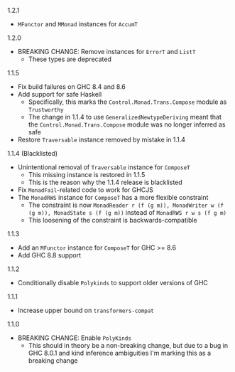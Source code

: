 1.2.1

- `MFunctor` and `MMonad` instances for `AccumT`

1.2.0

* BREAKING CHANGE: Remove instances for `ErrorT` and `ListT`
  * These types are deprecated

1.1.5

* Fix build failures on GHC 8.4 and 8.6
* Add support for safe Haskell
    * Specifically, this marks the `Control.Monad.Trans.Compose` module as
      `Trustworthy`
    * The change in 1.1.4 to use `GeneralizedNewtypeDeriving` meant that the
      `Control.Monad.Trans.Compose` module was no longer inferred as safe
* Restore `Traversable` instance removed by mistake in 1.1.4

1.1.4 (Blacklisted)

* Unintentional removal of `Traversable` instance for `ComposeT`
    * This missing instance is restored in 1.1.5
    * This is the reason why the 1.1.4 release is blacklisted
* Fix `MonadFail`-related code to work for GHCJS
* The `MonadRWS` instance for `ComposeT` has a more flexible constraint
    * The constraint is now
      `MonadReader r (f (g m)), MonadWriter w (f (g m)), MonadState s (f (g m))`
      instead of `MonadRWS r w s (f g m)`
    * This loosening of the constraint is backwards-compatible

1.1.3

* Add an `MFunctor` instance for `ComposeT` for GHC >= 8.6
* Add GHC 8.8 support

1.1.2

* Conditionally disable `Polykinds` to support older versions of GHC

1.1.1

* Increase upper bound on `transformers-compat`

1.1.0

* BREAKING CHANGE: Enable `PolyKinds`
    * This should in theory be a non-breaking change, but due to a bug in
      GHC 8.0.1 and kind inference ambiguities I'm marking this as a breaking
      change
